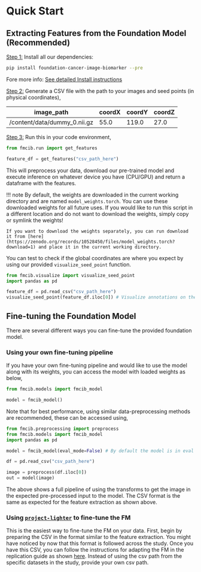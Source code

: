# Quick Start


## Extracting Features from the Foundation Model (Recommended)

<u>Step 1:</u> Install all our dependencies:
```bash
pip install foundation-cancer-image-biomarker --pre
```

Fore more info: [See detailed Install instructions](./installation.md)

<u>Step 2:</u>  Generate a CSV file with the path to your images and seed points (in physical coordinates),

| **image_path**               | **coordX** | **coordY** | **coordZ** |
|------------------------------|------------|------------|------------|
| /content/data/dummy_0.nii.gz | 55.0       | 119.0      | 27.0       |

<u>Step 3:</u>  Run this in your code environment,
```python
from fmcib.run import get_features

feature_df = get_features("csv_path_here")
```

This will preprocess your data, download our pre-trained model and execute inference on whatever device you have (CPU/GPU) and return a dataframe with the features.

!!! note
    By default, the weights are downloaded in the current working directory and are named `model_weights.torch`. You can use these downloaded weights for all future uses. If you would like to run this script in a different location and do not want to download the weights, simply copy or symlink the weights!

    If you want to download the weights separately, you can run download it from [here](https://zenodo.org/records/10528450/files/model_weights.torch?download=1) and place it in the current working directory.

You can test to check if the global coordinates are where you expect by using our provided `visualize_seed_point` function. 
```python
from fmcib.visualize import visualize_seed_point
import pandas as pd

feature_df = pd.read_csv("csv_path_here")
visualize_seed_point(feature_df.iloc[0]) # Visualize annotations on the 0th row. 
```

## Fine-tuning the Foundation Model

There are several different ways you can fine-tune the provided foundation model.

### Using your own fine-tuning pipeline
 If you have your own fine-tuning pipeline and would like to use the model along with its weights, you can access the model with loaded weights as below,

```python
from fmcib.models import fmcib_model 

model = fmcib_model()

```

Note that for best performance, using similar data-preprocessing methods are recommended, these can be accessed using, 

```python
from fmcib.preprocessing import preprocess
from fmcib.models import fmcib_model
import pandas as pd

model = fmcib_model(eval_mode=False) # By default the model is in eval mode. Set to false if you want to train it 

df = pd.read_csv("csv_path_here")

image = preprocess(df.iloc[0])
out = model(image)

```
The above shows a full pipeline of using the transforms to get the image in the expected pre-processed input to the model. The CSV format is the same as expected for the feature extraction as shown above. 


### Using [`project-lighter`]() to fine-tune the FM
This is the easiest way to fine-tune the FM on your data. First, begin by preparing the CSV in the format similar to the feature extraction. You might have noticed by now that this format is followed across the study. Once you have this CSV, you can follow the instructions for adapting the FM in the replication guide as shown [here](../user-guide/fm_adaptation.md). Instead of using the csv path from the specific datasets in the study, provide your own csv path. 
